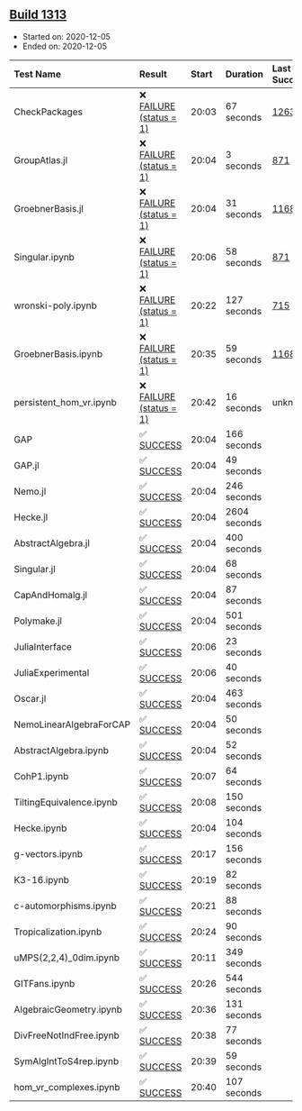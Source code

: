 ## [Build 1313](https://oscarci.mathematik.uni-kl.de/job/oscar-stable/1313/)

* Started on: 2020-12-05
* Ended on: 2020-12-05

| Test Name    | Result | Start | Duration | Last Success | First Failure |
|:-------------|:-------|:------|:---------|:-------------|:--------------|
| CheckPackages | ❌ [FAILURE (status = 1)](https://oscarci.mathematik.uni-kl.de/job/oscar-stable/1313/artifact/logs/build-1313/CheckPackages.log) | 20:03 | 67 seconds | [1263](https://oscarci.mathematik.uni-kl.de/job/oscar-stable/1263/) | [1264](https://oscarci.mathematik.uni-kl.de/job/oscar-stable/1264/) |
| GroupAtlas.jl | ❌ [FAILURE (status = 1)](https://oscarci.mathematik.uni-kl.de/job/oscar-stable/1313/artifact/logs/build-1313/GroupAtlas.jl.log) | 20:04 | 3 seconds | [871](https://oscarci.mathematik.uni-kl.de/job/oscar-stable/871/) | [872](https://oscarci.mathematik.uni-kl.de/job/oscar-stable/872/) |
| GroebnerBasis.jl | ❌ [FAILURE (status = 1)](https://oscarci.mathematik.uni-kl.de/job/oscar-stable/1313/artifact/logs/build-1313/GroebnerBasis.jl.log) | 20:04 | 31 seconds | [1168](https://oscarci.mathematik.uni-kl.de/job/oscar-stable/1168/) | [1169](https://oscarci.mathematik.uni-kl.de/job/oscar-stable/1169/) |
| Singular.ipynb | ❌ [FAILURE (status = 1)](https://oscarci.mathematik.uni-kl.de/job/oscar-stable/1313/artifact/logs/build-1313/Singular.ipynb.log) | 20:06 | 58 seconds | [871](https://oscarci.mathematik.uni-kl.de/job/oscar-stable/871/) | [872](https://oscarci.mathematik.uni-kl.de/job/oscar-stable/872/) |
| wronski-poly.ipynb | ❌ [FAILURE (status = 1)](https://oscarci.mathematik.uni-kl.de/job/oscar-stable/1313/artifact/logs/build-1313/wronski-poly.ipynb.log) | 20:22 | 127 seconds | [715](https://oscarci.mathematik.uni-kl.de/job/oscar-stable/715/) | [716](https://oscarci.mathematik.uni-kl.de/job/oscar-stable/716/) |
| GroebnerBasis.ipynb | ❌ [FAILURE (status = 1)](https://oscarci.mathematik.uni-kl.de/job/oscar-stable/1313/artifact/logs/build-1313/GroebnerBasis.ipynb.log) | 20:35 | 59 seconds | [1168](https://oscarci.mathematik.uni-kl.de/job/oscar-stable/1168/) | [1169](https://oscarci.mathematik.uni-kl.de/job/oscar-stable/1169/) |
| persistent_hom_vr.ipynb | ❌ [FAILURE (status = 1)](https://oscarci.mathematik.uni-kl.de/job/oscar-stable/1313/artifact/logs/build-1313/persistent_hom_vr.ipynb.log) | 20:42 | 16 seconds | unknown | unknown |
| GAP | ✅ [SUCCESS](https://oscarci.mathematik.uni-kl.de/job/oscar-stable/1313/artifact/logs/build-1313/GAP.log) | 20:04 | 166 seconds |  |  |
| GAP.jl | ✅ [SUCCESS](https://oscarci.mathematik.uni-kl.de/job/oscar-stable/1313/artifact/logs/build-1313/GAP.jl.log) | 20:04 | 49 seconds |  |  |
| Nemo.jl | ✅ [SUCCESS](https://oscarci.mathematik.uni-kl.de/job/oscar-stable/1313/artifact/logs/build-1313/Nemo.jl.log) | 20:04 | 246 seconds |  |  |
| Hecke.jl | ✅ [SUCCESS](https://oscarci.mathematik.uni-kl.de/job/oscar-stable/1313/artifact/logs/build-1313/Hecke.jl.log) | 20:04 | 2604 seconds |  |  |
| AbstractAlgebra.jl | ✅ [SUCCESS](https://oscarci.mathematik.uni-kl.de/job/oscar-stable/1313/artifact/logs/build-1313/AbstractAlgebra.jl.log) | 20:04 | 400 seconds |  |  |
| Singular.jl | ✅ [SUCCESS](https://oscarci.mathematik.uni-kl.de/job/oscar-stable/1313/artifact/logs/build-1313/Singular.jl.log) | 20:04 | 68 seconds |  |  |
| CapAndHomalg.jl | ✅ [SUCCESS](https://oscarci.mathematik.uni-kl.de/job/oscar-stable/1313/artifact/logs/build-1313/CapAndHomalg.jl.log) | 20:04 | 87 seconds |  |  |
| Polymake.jl | ✅ [SUCCESS](https://oscarci.mathematik.uni-kl.de/job/oscar-stable/1313/artifact/logs/build-1313/Polymake.jl.log) | 20:04 | 501 seconds |  |  |
| JuliaInterface | ✅ [SUCCESS](https://oscarci.mathematik.uni-kl.de/job/oscar-stable/1313/artifact/logs/build-1313/JuliaInterface.log) | 20:06 | 23 seconds |  |  |
| JuliaExperimental | ✅ [SUCCESS](https://oscarci.mathematik.uni-kl.de/job/oscar-stable/1313/artifact/logs/build-1313/JuliaExperimental.log) | 20:06 | 40 seconds |  |  |
| Oscar.jl | ✅ [SUCCESS](https://oscarci.mathematik.uni-kl.de/job/oscar-stable/1313/artifact/logs/build-1313/Oscar.jl.log) | 20:04 | 463 seconds |  |  |
| NemoLinearAlgebraForCAP | ✅ [SUCCESS](https://oscarci.mathematik.uni-kl.de/job/oscar-stable/1313/artifact/logs/build-1313/NemoLinearAlgebraForCAP.log) | 20:04 | 50 seconds |  |  |
| AbstractAlgebra.ipynb | ✅ [SUCCESS](https://oscarci.mathematik.uni-kl.de/job/oscar-stable/1313/artifact/logs/build-1313/AbstractAlgebra.ipynb.log) | 20:04 | 52 seconds |  |  |
| CohP1.ipynb | ✅ [SUCCESS](https://oscarci.mathematik.uni-kl.de/job/oscar-stable/1313/artifact/logs/build-1313/CohP1.ipynb.log) | 20:07 | 64 seconds |  |  |
| TiltingEquivalence.ipynb | ✅ [SUCCESS](https://oscarci.mathematik.uni-kl.de/job/oscar-stable/1313/artifact/logs/build-1313/TiltingEquivalence.ipynb.log) | 20:08 | 150 seconds |  |  |
| Hecke.ipynb | ✅ [SUCCESS](https://oscarci.mathematik.uni-kl.de/job/oscar-stable/1313/artifact/logs/build-1313/Hecke.ipynb.log) | 20:04 | 104 seconds |  |  |
| g-vectors.ipynb | ✅ [SUCCESS](https://oscarci.mathematik.uni-kl.de/job/oscar-stable/1313/artifact/logs/build-1313/g-vectors.ipynb.log) | 20:17 | 156 seconds |  |  |
| K3-16.ipynb | ✅ [SUCCESS](https://oscarci.mathematik.uni-kl.de/job/oscar-stable/1313/artifact/logs/build-1313/K3-16.ipynb.log) | 20:19 | 82 seconds |  |  |
| c-automorphisms.ipynb | ✅ [SUCCESS](https://oscarci.mathematik.uni-kl.de/job/oscar-stable/1313/artifact/logs/build-1313/c-automorphisms.ipynb.log) | 20:21 | 88 seconds |  |  |
| Tropicalization.ipynb | ✅ [SUCCESS](https://oscarci.mathematik.uni-kl.de/job/oscar-stable/1313/artifact/logs/build-1313/Tropicalization.ipynb.log) | 20:24 | 90 seconds |  |  |
| uMPS(2,2,4)_0dim.ipynb | ✅ [SUCCESS](https://oscarci.mathematik.uni-kl.de/job/oscar-stable/1313/artifact/logs/build-1313/uMPS-2-2-4-_0dim.ipynb.log) | 20:11 | 349 seconds |  |  |
| GITFans.ipynb | ✅ [SUCCESS](https://oscarci.mathematik.uni-kl.de/job/oscar-stable/1313/artifact/logs/build-1313/GITFans.ipynb.log) | 20:26 | 544 seconds |  |  |
| AlgebraicGeometry.ipynb | ✅ [SUCCESS](https://oscarci.mathematik.uni-kl.de/job/oscar-stable/1313/artifact/logs/build-1313/AlgebraicGeometry.ipynb.log) | 20:36 | 131 seconds |  |  |
| DivFreeNotIndFree.ipynb | ✅ [SUCCESS](https://oscarci.mathematik.uni-kl.de/job/oscar-stable/1313/artifact/logs/build-1313/DivFreeNotIndFree.ipynb.log) | 20:38 | 77 seconds |  |  |
| SymAlgIntToS4rep.ipynb | ✅ [SUCCESS](https://oscarci.mathematik.uni-kl.de/job/oscar-stable/1313/artifact/logs/build-1313/SymAlgIntToS4rep.ipynb.log) | 20:39 | 59 seconds |  |  |
| hom_vr_complexes.ipynb | ✅ [SUCCESS](https://oscarci.mathematik.uni-kl.de/job/oscar-stable/1313/artifact/logs/build-1313/hom_vr_complexes.ipynb.log) | 20:40 | 107 seconds |  |  |
